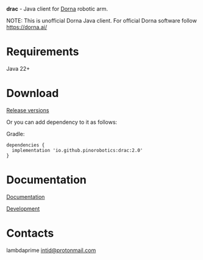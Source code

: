 **drac** - Java client for [Dorna](https://dorna.ai/) robotic arm.

NOTE: This is unofficial Dorna Java client. For official Dorna software follow https://dorna.ai/

# Requirements

Java 22+

# Download

[Release versions](drac/release/CHANGELOG.md)

Or you can add dependency to it as follows:

Gradle:

```
dependencies {
  implementation 'io.github.pinorobotics:drac:2.0'
}
```

# Documentation

[Documentation](http://pinoweb.freetzi.com/drac/)

[Development](DEVELOPMENT.md)

# Contacts

lambdaprime <intid@protonmail.com>

